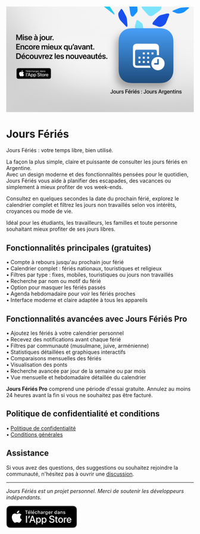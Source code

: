 [![Jours Fériés App](images/banner.png)](https://apps.apple.com/app/id6744455042)  

# Jours Fériés  

Jours Fériés : votre temps libre, bien utilisé.  

La façon la plus simple, claire et puissante de consulter les jours fériés en Argentine.  
Avec un design moderne et des fonctionnalités pensées pour le quotidien, Jours Fériés vous aide à planifier des escapades, des vacances ou simplement à mieux profiter de vos week-ends.  

Consultez en quelques secondes la date du prochain férié, explorez le calendrier complet et filtrez les jours non travaillés selon vos intérêts, croyances ou mode de vie.  

Idéal pour les étudiants, les travailleurs, les familles et toute personne souhaitant mieux profiter de ses jours libres.  

## Fonctionnalités principales (gratuites)  

• Compte à rebours jusqu'au prochain jour férié  
• Calendrier complet : fériés nationaux, touristiques et religieux  
• Filtres par type : fixes, mobiles, touristiques ou jours non travaillés  
• Recherche par nom ou motif du férié  
• Option pour masquer les fériés passés  
• Agenda hebdomadaire pour voir les fériés proches  
• Interface moderne et claire adaptée à tous les appareils  

## Fonctionnalités avancées avec Jours Fériés Pro  

• Ajoutez les fériés à votre calendrier personnel  
• Recevez des notifications avant chaque férié  
• Filtres par communauté (musulmane, juive, arménienne)  
• Statistiques détaillées et graphiques interactifs  
• Comparaisons mensuelles des fériés  
• Visualisation des ponts  
• Recherche avancée par jour de la semaine ou par mois  
• Vue mensuelle et hebdomadaire détaillée du calendrier  

**Jours Fériés Pro** comprend une période d'essai gratuite. Annulez au moins 24 heures avant la fin si vous ne souhaitez pas être facturé.  

## Politique de confidentialité et conditions  

• [Politique de confidentialité](https://lucasditomase.github.io/feriados/fr/privacy-policy)  
• [Conditions générales](https://lucasditomase.github.io/feriados/fr/terms-and-conditions)  

## Assistance  

Si vous avez des questions, des suggestions ou souhaitez rejoindre la communauté, n'hésitez pas à ouvrir une [discussion](https://github.com/lucasditomase/feriados/discussions).  

---  

*Jours Fériés est un projet personnel. Merci de soutenir les développeurs indépendants.*  

<p align="left">  
  <a href="https://apps.apple.com/app/id6744455042">  
    <img src="images/download-badge.svg" height="60">  
  </a>  
</p>  
